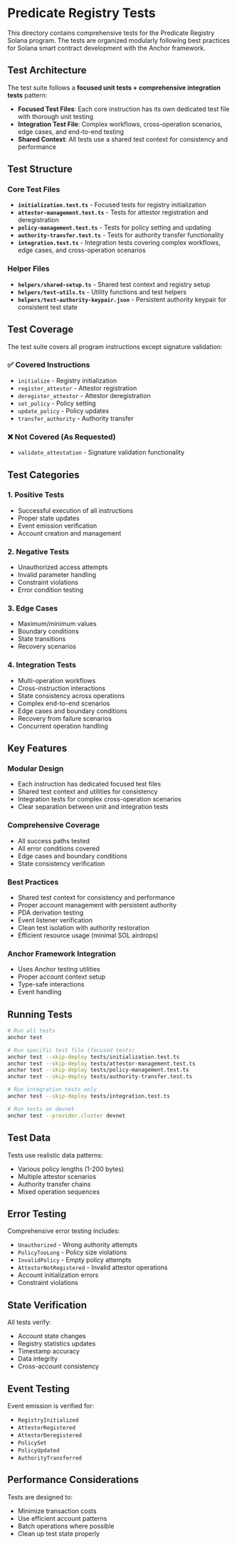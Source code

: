 # Predicate Registry Tests

This directory contains comprehensive tests for the Predicate Registry Solana program. The tests are organized modularly following best practices for Solana smart contract development with the Anchor framework.

## Test Architecture

The test suite follows a **focused unit tests + comprehensive integration tests** pattern:

- **Focused Test Files**: Each core instruction has its own dedicated test file with thorough unit testing
- **Integration Test File**: Complex workflows, cross-operation scenarios, edge cases, and end-to-end testing
- **Shared Context**: All tests use a shared test context for consistency and performance

## Test Structure

### Core Test Files

- **`initialization.test.ts`** - Focused tests for registry initialization
- **`attestor-management.test.ts`** - Tests for attestor registration and deregistration  
- **`policy-management.test.ts`** - Tests for policy setting and updating
- **`authority-transfer.test.ts`** - Tests for authority transfer functionality
- **`integration.test.ts`** - Integration tests covering complex workflows, edge cases, and cross-operation scenarios

### Helper Files

- **`helpers/shared-setup.ts`** - Shared test context and registry setup
- **`helpers/test-utils.ts`** - Utility functions and test helpers
- **`helpers/test-authority-keypair.json`** - Persistent authority keypair for consistent test state

## Test Coverage

The test suite covers all program instructions except signature validation:

### ✅ Covered Instructions
- `initialize` - Registry initialization
- `register_attestor` - Attestor registration
- `deregister_attestor` - Attestor deregistration  
- `set_policy` - Policy setting
- `update_policy` - Policy updates
- `transfer_authority` - Authority transfer

### ❌ Not Covered (As Requested)
- `validate_attestation` - Signature validation functionality

## Test Categories

### 1. Positive Tests
- Successful execution of all instructions
- Proper state updates
- Event emission verification
- Account creation and management

### 2. Negative Tests
- Unauthorized access attempts
- Invalid parameter handling
- Constraint violations
- Error condition testing

### 3. Edge Cases
- Maximum/minimum values
- Boundary conditions
- State transitions
- Recovery scenarios

### 4. Integration Tests
- Multi-operation workflows
- Cross-instruction interactions
- State consistency across operations
- Complex end-to-end scenarios
- Edge cases and boundary conditions
- Recovery from failure scenarios
- Concurrent operation handling

## Key Features

### Modular Design
- Each instruction has dedicated focused test files
- Shared test context and utilities for consistency
- Integration tests for complex cross-operation scenarios
- Clear separation between unit and integration tests

### Comprehensive Coverage
- All success paths tested
- All error conditions covered
- Edge cases and boundary conditions
- State consistency verification

### Best Practices
- Shared test context for consistency and performance
- Proper account management with persistent authority
- PDA derivation testing
- Event listener verification
- Clean test isolation with authority restoration
- Efficient resource usage (minimal SOL airdrops)

### Anchor Framework Integration
- Uses Anchor testing utilities
- Proper account context setup
- Type-safe interactions
- Event handling

## Running Tests

```bash
# Run all tests
anchor test

# Run specific test file (focused tests)
anchor test --skip-deploy tests/initialization.test.ts
anchor test --skip-deploy tests/attestor-management.test.ts
anchor test --skip-deploy tests/policy-management.test.ts
anchor test --skip-deploy tests/authority-transfer.test.ts

# Run integration tests only
anchor test --skip-deploy tests/integration.test.ts

# Run tests on devnet
anchor test --provider.cluster devnet
```

## Test Data

Tests use realistic data patterns:
- Various policy lengths (1-200 bytes)
- Multiple attestor scenarios
- Authority transfer chains
- Mixed operation sequences

## Error Testing

Comprehensive error testing includes:
- `Unauthorized` - Wrong authority attempts
- `PolicyTooLong` - Policy size violations
- `InvalidPolicy` - Empty policy attempts
- `AttestorNotRegistered` - Invalid attestor operations
- Account initialization errors
- Constraint violations

## State Verification

All tests verify:
- Account state changes
- Registry statistics updates
- Timestamp accuracy
- Data integrity
- Cross-account consistency

## Event Testing

Event emission is verified for:
- `RegistryInitialized`
- `AttestorRegistered`
- `AttestorDeregistered`
- `PolicySet`
- `PolicyUpdated`
- `AuthorityTransferred`

## Performance Considerations

Tests are designed to:
- Minimize transaction costs
- Use efficient account patterns
- Batch operations where possible
- Clean up test state properly
